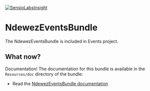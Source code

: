[![SensioLabsInsight](https://insight.sensiolabs.com/projects/25ddce8f-30cc-4b83-82d4-91acbdd8802a/mini.png)](https://insight.sensiolabs.com/projects/25ddce8f-30cc-4b83-82d4-91acbdd8802a)

# NdewezEventsBundle

The NdewezEventsBundle is included in Events project. 


## What now?

Documentation! The documentation for this bundle is available in the `Resources/doc` directory of the bundle:

* Read the [NdewezEventsBundle documentation](doc/index.rst)
